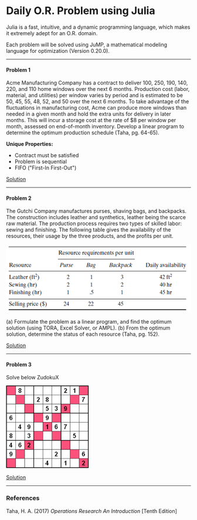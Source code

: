 # Daily O.R. Problem using Julia

Julia is a fast, intuitive, and a dynamic programming language, which makes it extremely adept for an O.R. domain.

Each problem will be solved using JuMP, a mathematical modeling language for optimization (Version 0.20.0).

---

#### Problem 1

Acme Manufacturing Company has a contract to deliver 100, 250, 190, 140, 220, and 110 home
windows over the next 6 months. Production cost (labor, material, and utilities) per window
varies by period and is estimated to be 50, 45, 55, 48, 52, and 50 over the next 6 months.
To take advantage of the fluctuations in manufacturing cost, Acme can produce more windows
than needed in a given month and hold the extra units for delivery in later months. This will
incur a storage cost at the rate of $8 per window per month, assessed on end-of-month inventory.
Develop a linear program to determine the optimum production schedule (Taha, pg. 64-65).

**Unique Properties:**

* Contract must be satisfied
* Problem is sequential
* FIFO ("First-In First-Out")

[Solution](https://github.com/Erick7451/O.R.-with-Julia/blob/master/solutions/problem1.jl)

---

#### Problem 2

The Gutchi Company manufactures purses, shaving bags, and backpacks. The construction
includes leather and synthetics, leather being the scarce raw material. The production process
requires two types of skilled labor: sewing and finishing. The following table gives the
availability of the resources, their usage by the three products, and the profits per unit.

![gutchi](https://github.com/Erick7451/O.R.-with-Julia/blob/master/images/gutchi.PNG)

(a) Formulate the problem as a linear program, and find the optimum solution (using
TORA, Excel Solver, or AMPL).
(b) From the optimum solution, determine the status of each resource (Taha, pg. 152).

[Solution](https://github.com/Erick7451/O.R.-with-Julia/blob/master/solutions/problem2.jl)

---

#### Problem 3

Solve below ZudokuX 

![SudokuX](https://github.com/Erick7451/O.R.-with-Julia/blob/master/images/SudokuX.png)

[Solution](https://github.com/Erick7451/O.R.-with-Julia/blob/master/solutions/sudokuX.jl)



---

### References

Taha, H. A. (2017) *Operations Research An Introduction* [Tenth Edition]
